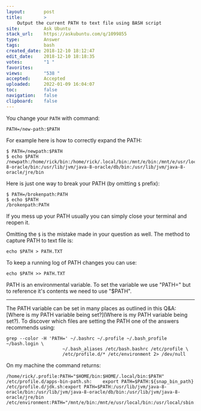```yaml
---
layout:       post
title:        >
    Output the current PATH to text file using BASH script
site:         Ask Ubuntu
stack_url:    https://askubuntu.com/q/1099855
type:         Answer
tags:         bash
created_date: 2018-12-10 18:12:47
edit_date:    2018-12-10 18:18:35
votes:        "1 "
favorites:    
views:        "538 "
accepted:     Accepted
uploaded:     2022-01-09 16:04:07
toc:          false
navigation:   false
clipboard:    false
---
```


You change your `PATH` with command:

``` 
PATH=/new-path:$PATH

```

For example here is how to correctly expand the PATH:

``` 
$ PATH=/newpath:$PATH
$ echo $PATH
/newpath:/home/rick/bin:/home/rick/.local/bin:/mnt/e/bin:/mnt/e/usr/local/bin:/usr/local/sbin:/usr/local/bin:/usr/sbin:/usr/bin:/sbin:/bin:/usr/games:/usr/local/games:/snap/bin:/usr/lib/jvm/java-8-oracle/bin:/usr/lib/jvm/java-8-oracle/db/bin:/usr/lib/jvm/java-8-oracle/jre/bin

```

Here is just one way to break your PATH (by omitting `$` prefix):

``` 
$ PATH=/brokenpath:PATH
$ echo $PATH
/brokenpath:PATH

```

If you mess up your PATH usually you can simply close your terminal and reopen it.

Omitting the `$` is the mistake made in your question as well. The method to capture PATH to text file is:

``` 
echo $PATH > PATH.TXT

```

To keep a running log of PATH changes you can use:

``` 
echo $PATH >> PATH.TXT

```

PATH is an environmental variable. To set the variable we use "PATH=" but to reference it's contents we need to use "$PATH".


----------


The PATH variable can be set in many places as outlined in this Q&A: [Where is my PATH variable being set?](Where is my PATH variable being set?). To discover which files are setting the PATH one of the answers recommends using:

``` 
grep --color -H 'PATH=' ~/.bashrc ~/.profile ~/.bash_profile ~/bash.login \
                     ~/.bash_aliases /etc/bash.bashrc /etc/profile \
                     /etc/profile.d/* /etc/environment 2> /dev/null

```

On my machine the command returns:

``` 
/home/rick/.profile:PATH="$HOME/bin:$HOME/.local/bin:$PATH"
/etc/profile.d/apps-bin-path.sh:    export PATH=$PATH:${snap_bin_path}
/etc/profile.d/jdk.sh:export PATH=$PATH:/usr/lib/jvm/java-8-oracle/bin:/usr/lib/jvm/java-8-oracle/db/bin:/usr/lib/jvm/java-8-oracle/jre/bin
/etc/environment:PATH="/mnt/e/bin:/mnt/e/usr/local/bin:/usr/local/sbin:/usr/local/bin:/usr/sbin:/usr/bin:/sbin:/bin:/usr/games:/usr/local/games"

```

